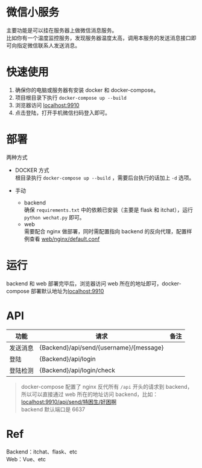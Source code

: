 # 微信小服务
主要功能是可以挂在服务器上做微信消息服务。  
比如你有一个温度监控服务，发现服务器温度太高，调用本服务的发送消息接口即可向指定微信联系人发送消息。

# 快速使用  
1. 确保你的电脑或服务器有安装 docker 和 docker-compose。  
2. 项目根目录下执行 `docker-compose up --build`  
3. 浏览器访问 [localhost:9910](http://localhost:9910)  
4. 点击登陆，打开手机微信扫码登入即可。  

# 部署
两种方式  
- DOCKER 方式  
  根目录执行 `docker-compose up --build` ，需要后台执行的话加上 `-d` 选项。  

- 手动  
	- backend  
		确保 `requirements.txt` 中的依赖已安装（主要是 flask 和 itchat），运行 `python wechat.py` 即可。  
	- web  
		需要配合 nginx 做部署，同时需配置指向 backend 的反向代理，配置样例查看 [web/nginx/default.conf](web/nginx/default.conf)  

# 运行  
backend 和 web 部署完毕后，浏览器访问 web 所在的地址即可，docker-compose 部署默认地址为[localhost:9910](http://localhost:9910)  

# API  

| 功能     | 请求                                    | 备注 |
| -------- | --------------------------------------- | ---- |
| 发送消息 | {Backend}/api/send/{username}/{message} |      |
| 登陆     | {Backend}/api/login                     |      |
| 登陆检测 | {Backend}/api/login/check               |      |

> docker-compose 配置了 nginx 反代所有 `/api` 开头的请求到 backend， 所以可以直接通过 web 所在的地址访问 backend，比如：[localhost:9910/api/send/特困生/好困啊](http://localhost:9910/api/send/特困生/好困啊)  
> backend 默认端口是 6637

# Ref
Backend：itchat、flask、etc  
Web：Vue、etc  